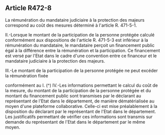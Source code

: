 ## Article R472-8

La rémunération du mandataire judiciaire à la protection des majeurs correspond au coût des mesures
déterminé à l'article R. 471-5-1.

II.-Lorsque le montant de la participation de la personne protégée calculé conformément aux dispositions
de l'article R. 471-5-3 est inférieur à la rémunération du mandataire, le mandataire perçoit un financement
public égal à la différence entre la rémunération et la participation. Ce financement est versé par l'Etat dans
le cadre d'une convention entre ce financeur et le mandataire judiciaire à la protection des majeurs.

III.-Le montant de la participation de la personne protégée ne peut excéder la rémunération fixée

conformément au I. (^)
IV.-Les informations permettant le calcul du coût de la mesure, du montant de la participation de la personne
protégée et du montant du financement public sont transmises par le déclarant au représentant de l'Etat
dans le département, de manière dématérialisée au moyen d'une plateforme collaborative. Celle-ci est
mise préalablement à la disposition du déclarant par le représentant de l'Etat dans le département. Les
justificatifs permettant de vérifier ces informations sont transmis sur demande du représentant de l'Etat dans
le département par le même moyen.


